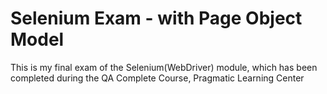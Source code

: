# Selenium Exam - with Page Object Model
This is my final exam of the Selenium(WebDriver) module, which has been completed during the QA Complete Course, Pragmatic Learning Center
